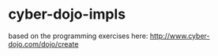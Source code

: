 cyber-dojo-impls
================

based on the programming exercises here: http://www.cyber-dojo.com/dojo/create